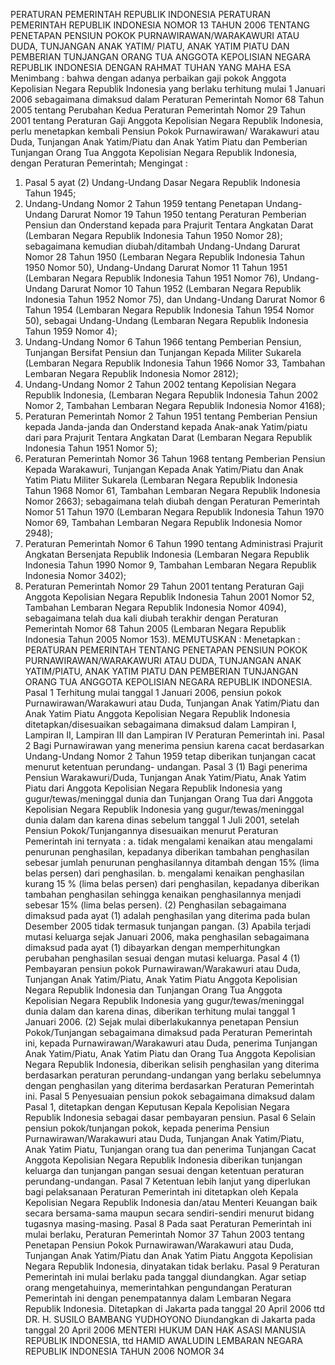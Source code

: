  PERATURAN PEMERINTAH REPUBLIK INDONESIA PERATURAN PEMERINTAH REPUBLIK INDONESIA NOMOR 13 TAHUN 2006 TENTANG PENETAPAN PENSIUN POKOK PURNAWIRAWAN/WARAKAWURI ATAU DUDA, TUNJANGAN ANAK YATIM/ PIATU, ANAK YATIM PIATU DAN PEMBERIAN TUNJANGAN ORANG TUA ANGGOTA KEPOLISIAN NEGARA REPUBLIK INDONESIA
DENGAN RAHMAT TUHAN YANG MAHA ESA
Menimbang :
 bahwa dengan adanya perbaikan gaji pokok Anggota Kepolisian Negara Republik Indonesia yang berlaku terhitung mulai 1 Januari 2006 sebagaimana dimaksud dalam Peraturan Pemerintah Nomor 68 Tahun 2005 tentang Perubahan Kedua Peraturan Pemerintah Nomor 29 Tahun 2001 tentang Peraturan Gaji Anggota Kepolisian Negara Republik Indonesia, perlu menetapkan kembali Pensiun Pokok Purnawirawan/ Warakawuri atau Duda, Tunjangan Anak Yatim/Piatu dan Anak Yatim Piatu dan Pemberian Tunjangan Orang Tua Anggota Kepolisian Negara Republik Indonesia, dengan Peraturan Pemerintah;
Mengingat :

1. Pasal 5 ayat (2) Undang-Undang Dasar Negara Republik Indonesia Tahun 1945;
2. Undang-Undang Nomor 2 Tahun 1959 tentang Penetapan Undang-Undang Darurat Nomor 19 Tahun 1950 tentang Peraturan Pemberian Pensiun dan Onderstand kepada para Prajurit Tentara Angkatan Darat (Lembaran Negara Republik Indonesia Tahun 1950 Nomor 28); sebagaimana kemudian diubah/ditambah Undang-Undang Darurat Nomor 28 Tahun 1950 (Lembaran Negara Republik Indonesia Tahun 1950 Nomor 50), Undang-Undang Darurat Nomor 11 Tahun 1951 (Lembaran Negara Republik Indonesia Tahun 1951 Nomor 76), Undang-Undang Darurat Nomor 10 Tahun 1952 (Lembaran Negara Republik Indonesia Tahun 1952 Nomor 75), dan Undang-Undang Darurat Nomor 6 Tahun 1954 (Lembaran Negara Republik Indonesia Tahun 1954 Nomor 50), sebagai Undang-Undang (Lembaran Negara Republik Indonesia Tahun 1959 Nomor 4);
3. Undang-Undang Nomor 6 Tahun 1966 tentang Pemberian Pensiun, Tunjangan Bersifat Pensiun dan Tunjangan Kepada Militer Sukarela (Lembaran Negara Republik Indonesia Tahun 1966 Nomor 33, Tambahan Lembaran Negara Republik Indonesia Nomor 2812);
4. Undang-Undang Nomor 2 Tahun 2002 tentang Kepolisian Negara Republik Indonesia, (Lembaran Negara Republik Indonesia Tahun 2002 Nomor 2, Tambahan Lembaran Negara Republik Indonesia Nomor 4168);
5. Peraturan Pemerintah Nomor 2 Tahun 1951 tentang Pemberian Pensiun kepada Janda-janda dan Onderstand kepada Anak-anak Yatim/piatu dari para Prajurit Tentara Angkatan Darat (Lembaran Negara Republik Indonesia Tahun 1951 Nomor 5);
6. Peraturan Pemerintah Nomor 36 Tahun 1968 tentang Pemberian Pensiun Kepada Warakawuri, Tunjangan Kepada Anak Yatim/Piatu dan Anak Yatim Piatu Militer Sukarela (Lembaran Negara Republik Indonesia Tahun 1968 Nomor 61, Tambahan Lembaran Negara Republik Indonesia Nomor 2663); sebagaimana telah diubah dengan Peraturan Pemerintah Nomor 51 Tahun 1970 (Lembaran Negara Republik Indonesia Tahun 1970 Nomor 69, Tambahan Lembaran Negara Republik Indonesia Nomor 2948);
7. Peraturan Pemerintah Nomor 6 Tahun 1990 tentang Administrasi Prajurit Angkatan Bersenjata Republik Indonesia (Lembaran Negara Republik Indonesia Tahun 1990 Nomor 9, Tambahan Lembaran Negara Republik Indonesia Nomor 3402);
8. Peraturan Pemerintah Nomor 29 Tahun 2001 tentang Peraturan Gaji Anggota Kepolisian Negara Republik Indonesia Tahun 2001 Nomor 52, Tambahan Lembaran Negara Republik Indonesia Nomor 4094), sebagaimana telah dua kali diubah terakhir dengan Peraturan Pemerintah Nomor 68 Tahun 2005 (Lembaran Negara Republik Indonesia Tahun 2005 Nomor 153).
MEMUTUSKAN :
 Menetapkan : PERATURAN PEMERINTAH TENTANG PENETAPAN PENSIUN POKOK PURNAWIRAWAN/WARAKAWURI ATAU DUDA, TUNJANGAN ANAK YATIM/PIATU, ANAK YATIM PIATU DAN PEMBERIAN TUNJANGAN ORANG TUA ANGGOTA KEPOLISIAN NEGARA REPUBLIK INDONESIA.
Pasal 1
Terhitung mulai tanggal 1 Januari 2006, pensiun pokok Purnawirawan/Warakawuri atau Duda, Tunjangan Anak Yatim/Piatu dan Anak Yatim Piatu Anggota Kepolisian Negara Republik Indonesia ditetapkan/disesuaikan sebagaimana dimaksud dalam Lampiran I, Lampiran II, Lampiran III dan Lampiran IV Peraturan Pemerintah ini.
Pasal 2
Bagi Purnawirawan yang menerima pensiun karena cacat berdasarkan Undang-Undang Nomor 2 Tahun 1959 tetap diberikan tunjangan cacat menurut ketentuan perundang- undangan.
Pasal 3
(1) Bagi penerima Pensiun Warakawuri/Duda, Tunjangan Anak Yatim/Piatu, Anak Yatim Piatu dari Anggota Kepolisian Negara Republik Indonesia yang gugur/tewas/meninggal dunia dan Tunjangan Orang Tua dari Anggota Kepolisian Negara Republik Indonesia yang gugur/tewas/meninggal dunia dalam dan karena dinas sebelum tanggal 1 Juli 2001, setelah Pensiun Pokok/Tunjangannya disesuaikan menurut Peraturan Pemerintah ini ternyata :
a. tidak mengalami kenaikan atau mengalami penurunan penghasilan, kepadanya diberikan tambahan penghasilan sebesar jumlah penurunan penghasilannya ditambah dengan 15% (lima belas persen) dari penghasilan.
b. mengalami kenaikan penghasilan kurang 15 % (lima belas persen) dari penghasilan, kepadanya diberikan tambahan penghasilan sehingga kenaikan penghasilannya menjadi sebesar 15% (lima belas persen).
(2) Penghasilan sebagaimana dimaksud pada ayat (1) adalah penghasilan yang diterima pada bulan Desember 2005 tidak termasuk tunjangan pangan.
(3) Apabila terjadi mutasi keluarga sejak Januari 2006, maka penghasilan sebagaimana dimaksud pada ayat (1) dibayarkan dengan memperhitungkan perubahan penghasilan sesuai dengan mutasi keluarga.
Pasal 4
(1) Pembayaran pensiun pokok Purnawirawan/Warakawuri atau Duda, Tunjangan Anak Yatim/Piatu, Anak Yatim Piatu Anggota Kepolisian Negara Republik Indonesia dan Tunjangan Orang Tua Anggota Kepolisian Negara Republik Indonesia yang gugur/tewas/meninggal dunia dalam dan karena dinas, diberikan terhitung mulai tanggal 1 Januari 2006.
(2) Sejak mulai diberlakukannya penetapan Pensiun Pokok/Tunjangan sebagaimana dimaksud pada Peraturan Pemerintah ini, kepada Purnawirawan/Warakawuri atau Duda, penerima Tunjangan Anak Yatim/Piatu, Anak Yatim Piatu dan Orang Tua Anggota Kepolisian Negara Republik Indonesia, diberikan selisih penghasilan yang diterima berdasarkan peraturan perundang-undangan yang berlaku sebelumnya dengan penghasilan yang diterima berdasarkan Peraturan Pemerintah ini.
Pasal 5
Penyesuaian pensiun pokok sebagaimana dimaksud dalam Pasal 1, ditetapkan dengan Keputusan Kepala Kepolisian Negara Republik Indonesia sebagai dasar pembayaran pensiun.
Pasal 6
Selain pensiun pokok/tunjangan pokok, kepada penerima Pensiun Purnawirawan/Warakawuri atau Duda, Tunjangan Anak Yatim/Piatu, Anak Yatim Piatu, Tunjangan orang tua dan penerima Tunjangan Cacat Anggota Kepolisian Negara Republik Indonesia diberikan tunjangan keluarga dan tunjangan pangan sesuai dengan ketentuan peraturan perundang-undangan.
Pasal 7
Ketentuan lebih lanjut yang diperlukan bagi pelaksanaan Peraturan Pemerintah ini ditetapkan oleh Kepala Kepolisian Negara Republik Indonesia dan/atau Menteri Keuangan baik secara bersama-sama maupun secara sendiri-sendiri menurut bidang tugasnya masing-masing.
Pasal 8
Pada saat Peraturan Pemerintah ini mulai berlaku, Peraturan Pemerintah Nomor 37 Tahun 2003 tentang Penetapan Pensiun Pokok Purnawirawan/Warakawuri atau Duda, Tunjangan Anak Yatim/Piatu dan Anak Yatim Piatu Anggota Kepolisian Negara Republik Indonesia, dinyatakan tidak berlaku.
Pasal 9
Peraturan Pemerintah ini mulai berlaku pada tanggal diundangkan.
Agar setiap orang mengetahuinya, memerintahkan pengundangan Peraturan Pemerintah ini dengan penempatannya dalam Lembaran Negara Republik Indonesia. Ditetapkan di Jakarta pada tanggal 20 April 2006 ttd DR. H. SUSILO BAMBANG YUDHOYONO Diundangkan di Jakarta pada tanggal 20 April 2006 MENTERI HUKUM DAN HAK ASASI MANUSIA REPUBLIK INDONESIA, ttd HAMID AWALUDIN LEMBARAN NEGARA REPUBLIK INDONESIA TAHUN 2006 NOMOR 34